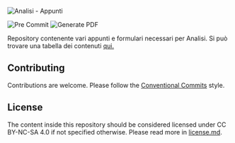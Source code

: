 ![Analisi - Appunti](https://repository-images.githubusercontent.com/274658986/f04e5f00-b623-11ea-9800-3219e34d369d)

![Pre Commit](https://github.com/appunti/analisi/workflows/Pre%20Commit/badge.svg)
![Generate PDF](https://github.com/appunti/analisi/workflows/Generate%20PDF/badge.svg)

Repository contenente vari appunti e formulari necessari per Analisi. Si può trovare una tabella dei contenuti [qui.](/lezioni/00_lista_argomenti.md)

## Contributing

Contributions are welcome. Please follow the [Conventional Commits](https://www.conventionalcommits.org/en/v1.0.0/) style.

## License

The content inside this repository should be considered licensed under CC BY-NC-SA 4.0 if not specified otherwise.
Please read more in [license.md](./license.md).
